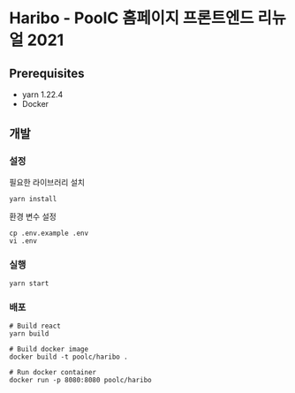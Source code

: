 # Haribo - PoolC 홈페이지 프론트엔드 리뉴얼 2021

## Prerequisites
 - yarn 1.22.4
 - Docker

## 개발
### 설정
필요한 라이브러리 설치
```
yarn install
```
환경 변수 설정
```
cp .env.example .env
vi .env
```

### 실행
```
yarn start
```

### 배포
```
# Build react
yarn build

# Build docker image
docker build -t poolc/haribo .

# Run docker container
docker run -p 8080:8080 poolc/haribo
```

